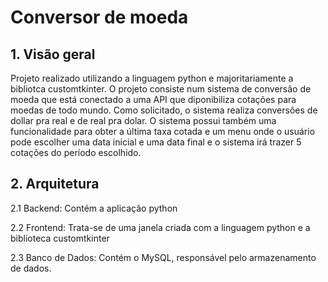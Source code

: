 # Conversor de moeda

## 1. Visão geral
Projeto realizado utilizando a linguagem python e majoritariamente a bibliotca customtkinter. O projeto consiste num sistema de conversão de moeda que está conectado a uma API que diponibiliza cotações para moedas de todo mundo. Como solicitado, o sistema realiza conversões de dollar pra real e de real pra dolar. O sistema possui também uma funcionalidade para obter a última taxa cotada e um menu onde o usuário pode escolher uma data inicial e uma data final e o sistema irá trazer 5 cotações do período escolhido.

## 2. Arquitetura
2.1 Backend: Contém a aplicação python

2.2 Frontend: Trata-se de uma janela criada com a linguagem python e a biblioteca customtkinter

2.3 Banco de Dados: Contém o MySQL, responsável pelo armazenamento de dados.
